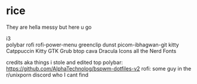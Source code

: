 # rice
They are hella messy but here u go

i3  
polybar
rofi
rofi-power-menu
greenclip
dunst
picom-ibhagwan-git
kitty
Catppuccin
  Kitty
  GTK
  Grub
  btop
  cava
Dracula Icons
all the Nerd Fonts

credits aka things i stole and edited
top polybar: https://github.com/AlphaTechnolog/bspwm-dotfiles-v2
rofi: some guy in the r/unixporn discord who I cant find
